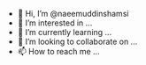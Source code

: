 - 👋 Hi, I’m @naeemuddinshamsi
- 👀 I’m interested in ...
- 🌱 I’m currently learning ...
- 💞️ I’m looking to collaborate on ...
- 📫 How to reach me ...

<!---
naeemuddinshamsi/naeemuddinshamsi is a ✨ special ✨ repository because its `README.md` (this file) appears on your GitHub profile.
You can click the Preview link to take a look at your changes.
--->
